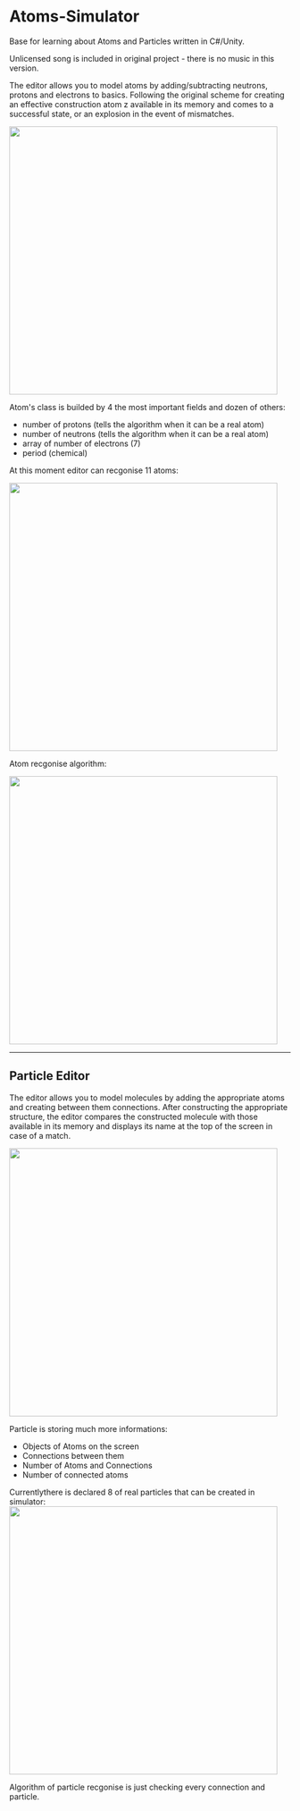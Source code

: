 # Atoms-Simulator
Base for learning about Atoms and Particles written in C#/Unity.

Unlicensed song is included in original project - there is no music in this version.

The editor allows you to model atoms by adding/subtracting neutrons, protons and electrons to
basics. Following the original scheme for creating an effective construction atom z
available in its memory and comes to a successful state, or an explosion in the event of
mismatches.

<img src="https://user-images.githubusercontent.com/46264442/214274416-fe1a18ec-a5f3-4482-b0b2-af46306c9908.png" width="480">


Atom's class is builded by 4 the most important fields and dozen of others:
- number of protons (tells the algorithm when it can be a real atom)
- number of neutrons (tells the algorithm when it can be a real atom)
- array of number of electrons (7) 
- period (chemical)

At this moment editor can recgonise 11 atoms:

<img src="https://user-images.githubusercontent.com/46264442/214275737-4110c206-3303-40a0-815e-e1ed7ad60ada.png" width="480">

Atom recgonise algorithm:

<img src="https://user-images.githubusercontent.com/46264442/214275890-3c185921-fc36-4a01-b611-0fb89fabfa7f.png" width="480">

<hr>
<h2> Particle Editor</h2>

The editor allows you to model molecules by adding the appropriate atoms and creating between them
connections. After constructing the appropriate structure, the editor compares the constructed molecule
with those available in its memory and displays its name at the top of the screen in case of a match.

<img src="https://user-images.githubusercontent.com/46264442/214276307-51b96db3-d70e-4831-9128-4047412614a8.png" width="480">

Particle is storing much more informations:
- Objects of Atoms on the screen
- Connections between them
- Number of Atoms and Connections
- Number of connected atoms


Currentlythere is declared 8 of real particles that can be created in simulator:
<img src="https://user-images.githubusercontent.com/46264442/214277162-312e7deb-2468-49d3-b739-6662b70930d1.png" width="480">

Algorithm of particle recgonise is just checking every connection and particle.

